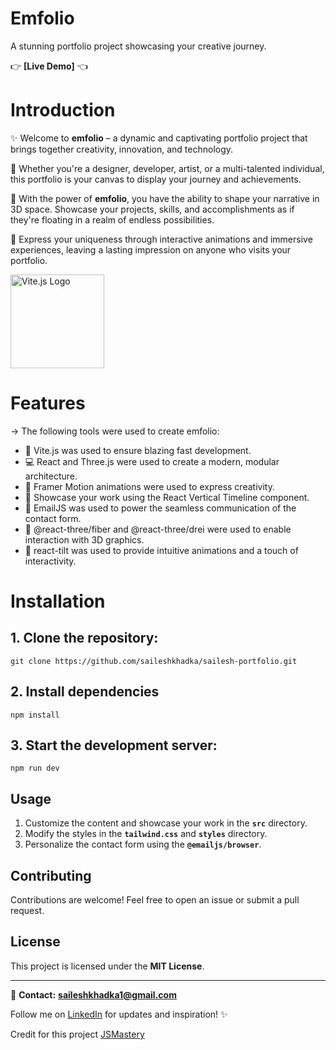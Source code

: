 # Emfolio

A stunning portfolio project showcasing your creative journey.

👉 **[Live Demo]** 👈

# Introduction

✨ Welcome to **emfolio** – a dynamic and captivating portfolio project that brings together creativity, innovation, and technology.

🎨 Whether you're a designer, developer, artist, or a multi-talented individual, this portfolio is your canvas to display your journey and achievements.

🌟 With the power of **emfolio**, you have the ability to shape your narrative in 3D space. Showcase your projects, skills, and accomplishments as if they're floating in a realm of endless possibilities.

🔮 Express your uniqueness through interactive animations and immersive experiences, leaving a lasting impression on anyone who visits your portfolio.


<p align="left">
  <img src="https://vitejs.dev/logo-with-shadow.png" alt="Vite.js Logo" width="150">
</p>

# Features

→ The following tools were used to create emfolio:

- 🚀 Vite.js was used to ensure blazing fast development.
- 💻 React and Three.js were used to create a modern, modular architecture.
- 🎨 Framer Motion animations were used to express creativity.
- 🌟 Showcase your work using the React Vertical Timeline component.
- 📧 EmailJS was used to power the seamless communication of the contact form.
- 📐 @react-three/fiber and @react-three/drei were used to enable interaction with 3D graphics.
- 🔄 react-tilt was used to provide intuitive animations and a touch of interactivity.

# Installation

## 1. Clone the repository:

```
git clone https://github.com/saileshkhadka/sailesh-portfolio.git
```

## 2. Install dependencies

```
npm install
```

## 3. Start the development server:

```
npm run dev
```

## **Usage**

1. Customize the content and showcase your work in the **`src`** directory.
2. Modify the styles in the **`tailwind.css`** and **`styles`** directory.
3. Personalize the contact form using the **`@emailjs/browser`**.

## **Contributing**

Contributions are welcome! Feel free to open an issue or submit a pull request.

## **License**

This project is licensed under the **MIT License**.

---

📧 **Contact:** **[saileshkhadka1@gmail.com](mailto:your.email@example.com)**

Follow me on [LinkedIn](https://www.linkedin.com/in/sailesh-khadka08/) for updates and inspiration! ✨

Credit for this project [JSMastery](https://www.jsmastery.pro/)